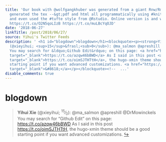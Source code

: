 ```yaml
---
title: 'Our book with @wolfgangkhuber was generated from a giant Rnw/Rmd file. We
  generated the tex --&gt;pdf and html all programmatically using #knitr, #rstats
  and even used the #tufte style from @Rstudio. Online version is and will stay free:
  https://t.co/O2N5qoLIzB https://t.co/muLBcYqOJD'
date: '2018-06-27'
linkTitle: /post/2018/06/27/
source: Yihui's Twitter Feeds
description: ' <h1 id="blogdown">blogdown</h1><blockquote><p><strong>Yihui Xie</strong>
  (@xieyihui; <sup>15</sup>&frasl;<sub>0</sub>): @ma_salmon @apreshill @DrMowinckels
  You may search for &ldquo;Github Edit&rdquo; on this page: <a href="https://t.co/azqw46bBWD"
  target="_blank">https://t.co/azqw46bBWD</a> As I said in this post <a href="https://t.co/oimSJTHTtH"
  target="_blank">https://t.co/oimSJTHTtH</a>, the hugo-xmin theme should be a good
  starting point if you want advanced customizations. <a href="https://twitter.com/xieyihui/status/1011437993402478592"
  target="_blank">&#8618;</a></p></blockquote><!--  ...'
disable_comments: true
---
```

 <h1 id="blogdown">blogdown</h1><blockquote><p><strong>Yihui Xie</strong> (@xieyihui; <sup>15</sup>&frasl;<sub>0</sub>): @ma_salmon @apreshill @DrMowinckels You may search for &ldquo;Github Edit&rdquo; on this page: <a href="https://t.co/azqw46bBWD" target="_blank">https://t.co/azqw46bBWD</a> As I said in this post <a href="https://t.co/oimSJTHTtH" target="_blank">https://t.co/oimSJTHTtH</a>, the hugo-xmin theme should be a good starting point if you want advanced customizations. <a href="https://twitter.com/xieyihui/status/1011437993402478592" target="_blank">&#8618;</a></p></blockquote><!--  ...